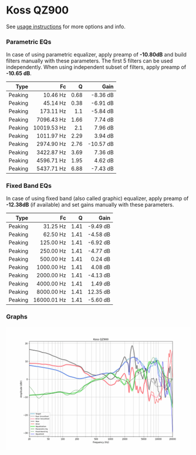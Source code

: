 # Koss QZ900
See [usage instructions](https://github.com/jaakkopasanen/AutoEq#usage) for more options and info.

### Parametric EQs
In case of using parametric equalizer, apply preamp of **-10.80dB** and build filters manually
with these parameters. The first 5 filters can be used independently.
When using independent subset of filters, apply preamp of **-10.65 dB**.

| Type    | Fc          |    Q | Gain      |
|--------:|------------:|-----:|----------:|
| Peaking | 10.46 Hz    | 0.68 | -8.36 dB  |
| Peaking | 45.14 Hz    | 0.38 | -6.91 dB  |
| Peaking | 173.11 Hz   | 1.1  | -5.84 dB  |
| Peaking | 7096.43 Hz  | 1.66 | 7.74 dB   |
| Peaking | 10019.53 Hz | 2.1  | 7.96 dB   |
| Peaking | 1011.97 Hz  | 2.29 | 3.94 dB   |
| Peaking | 2974.90 Hz  | 2.76 | -10.57 dB |
| Peaking | 3422.87 Hz  | 3.69 | 7.36 dB   |
| Peaking | 4596.71 Hz  | 1.95 | 4.62 dB   |
| Peaking | 5437.71 Hz  | 6.88 | -7.43 dB  |

### Fixed Band EQs
In case of using fixed band (also called graphic) equalizer, apply preamp of **-12.38dB**
(if available) and set gains manually with these parameters.

| Type    | Fc          |    Q | Gain     |
|--------:|------------:|-----:|---------:|
| Peaking | 31.25 Hz    | 1.41 | -9.49 dB |
| Peaking | 62.50 Hz    | 1.41 | -4.58 dB |
| Peaking | 125.00 Hz   | 1.41 | -6.92 dB |
| Peaking | 250.00 Hz   | 1.41 | -4.77 dB |
| Peaking | 500.00 Hz   | 1.41 | 0.24 dB  |
| Peaking | 1000.00 Hz  | 1.41 | 4.08 dB  |
| Peaking | 2000.00 Hz  | 1.41 | -4.13 dB |
| Peaking | 4000.00 Hz  | 1.41 | 1.49 dB  |
| Peaking | 8000.00 Hz  | 1.41 | 12.35 dB |
| Peaking | 16000.01 Hz | 1.41 | -5.60 dB |

### Graphs
![](./Koss%20QZ900.png)